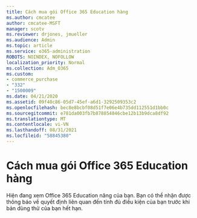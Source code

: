 ```yaml
---
title: Cách mua gói Office 365 Education hàng
ms.author: cmcatee
author: cmcatee-MSFT
manager: scotv
ms.reviewer: drjones, jmueller
ms.audience: Admin
ms.topic: article
ms.service: o365-administration
ROBOTS: NOINDEX, NOFOLLOW
localization_priority: Normal
ms.collection: Adm_O365
ms.custom:
- commerce_purchase
- "332"
- "1500009"
ms.date: 04/21/2020
ms.assetid: 09f40c86-05d7-45ef-a6d1-3292509353c2
ms.openlocfilehash: bec8e8bcbf08d51f7e06e4b735dd112551d1bb0c
ms.sourcegitcommit: e781da003fb7b878854846cbe12b13b9dca8df92
ms.translationtype: MT
ms.contentlocale: vi-VN
ms.lasthandoff: 08/31/2021
ms.locfileid: "58845380"
---
```

# <a name="how-to-purchase-office-365-education-plans"></a>Cách mua gói Office 365 Education hàng

Hiện đang xem Office 365 Education năng của bạn. Bạn có thể nhận được thông báo về quyết định liên quan đến tính đủ điều kiện của bạn trước khi bản dùng thử của bạn hết hạn.